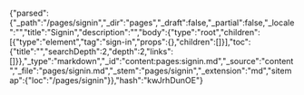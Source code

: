 {"parsed":{"_path":"/pages/signin","_dir":"pages","_draft":false,"_partial":false,"_locale":"","title":"Signin","description":"","body":{"type":"root","children":[{"type":"element","tag":"sign-in","props":{},"children":[]}],"toc":{"title":"","searchDepth":2,"depth":2,"links":[]}},"_type":"markdown","_id":"content:pages:signin.md","_source":"content","_file":"pages/signin.md","_stem":"pages/signin","_extension":"md","sitemap":{"loc":"/pages/signin"}},"hash":"kwJrhDunOE"}